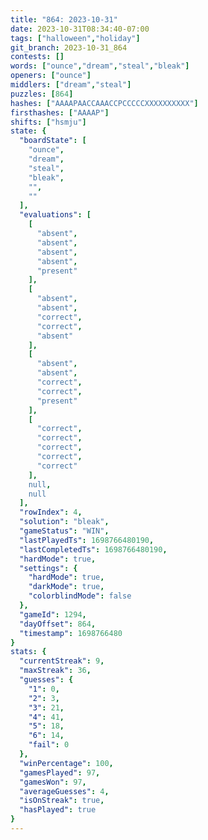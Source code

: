```yaml
---
title: "864: 2023-10-31"
date: 2023-10-31T08:34:40-07:00
tags: ["halloween","holiday"]
git_branch: 2023-10-31_864
contests: []
words: ["ounce","dream","steal","bleak"]
openers: ["ounce"]
middlers: ["dream","steal"]
puzzles: [864]
hashes: ["AAAAPAACCAAACCPCCCCCXXXXXXXXXX"]
firsthashes: ["AAAAP"]
shifts: ["hsmju"]
state: {
  "boardState": [
    "ounce",
    "dream",
    "steal",
    "bleak",
    "",
    ""
  ],
  "evaluations": [
    [
      "absent",
      "absent",
      "absent",
      "absent",
      "present"
    ],
    [
      "absent",
      "absent",
      "correct",
      "correct",
      "absent"
    ],
    [
      "absent",
      "absent",
      "correct",
      "correct",
      "present"
    ],
    [
      "correct",
      "correct",
      "correct",
      "correct",
      "correct"
    ],
    null,
    null
  ],
  "rowIndex": 4,
  "solution": "bleak",
  "gameStatus": "WIN",
  "lastPlayedTs": 1698766480190,
  "lastCompletedTs": 1698766480190,
  "hardMode": true,
  "settings": {
    "hardMode": true,
    "darkMode": true,
    "colorblindMode": false
  },
  "gameId": 1294,
  "dayOffset": 864,
  "timestamp": 1698766480
}
stats: {
  "currentStreak": 9,
  "maxStreak": 36,
  "guesses": {
    "1": 0,
    "2": 3,
    "3": 21,
    "4": 41,
    "5": 18,
    "6": 14,
    "fail": 0
  },
  "winPercentage": 100,
  "gamesPlayed": 97,
  "gamesWon": 97,
  "averageGuesses": 4,
  "isOnStreak": true,
  "hasPlayed": true
}
---
```

<!-- more -->
